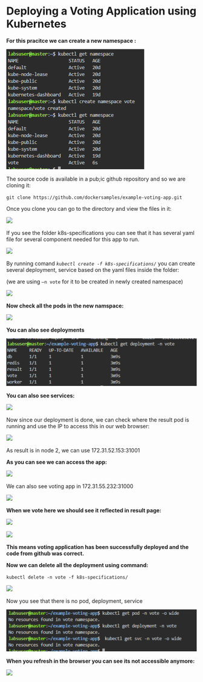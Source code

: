 # **Deploying a Voting Application using Kubernetes**

**For this pracitce we can create a new namespace :**

![](/4.votingapp_k8s/readmeimages/Aspose.Words.954a6ea4-03a0-4374-acac-f8bcf514e8e3.001.png)

The source code is available in a pub;ic github repository and so we are cloning it: 

`git clone https://github.com/dockersamples/example-voting-app.git`

 Once you clone you can go to the directory and view the files in it:

![](/4.votingapp_k8s/readmeimages/Aspose.Words.954a6ea4-03a0-4374-acac-f8bcf514e8e3.002.png)

If you see the folder k8s-specifications you can see that it has several yaml file for several component needed for this app to run.

![](/4.votingapp_k8s/readmeimages/Aspose.Words.954a6ea4-03a0-4374-acac-f8bcf514e8e3.003.png)

By running comand *`kubectl create -f k8s-specifications/`* you can create several deployment, service based on the yaml files inside the folder:

(we are using `–n vote` for it to be created in newly created namespace)

![](/4.votingapp_k8s/readmeimages/Aspose.Words.954a6ea4-03a0-4374-acac-f8bcf514e8e3.004.png)

**Now check all the pods in the new namspace:**

![](/4.votingapp_k8s/readmeimages/Aspose.Words.954a6ea4-03a0-4374-acac-f8bcf514e8e3.005.png)

**You can also see deployments**

![](/4.votingapp_k8s/readmeimages/Aspose.Words.954a6ea4-03a0-4374-acac-f8bcf514e8e3.006.png)

**You can also see services:**

![](/4.votingapp_k8s/readmeimages/Aspose.Words.954a6ea4-03a0-4374-acac-f8bcf514e8e3.007.png)

Now since our deployment is done, we can check where the result pod is running and use the IP to access this in our web browser:

![](/4.votingapp_k8s/readmeimages/Aspose.Words.954a6ea4-03a0-4374-acac-f8bcf514e8e3.008.png)

As result is in node 2, we can use 172.31.52.153:31001

**As you can see we can access the app:**

![](/4.votingapp_k8s/readmeimages/Aspose.Words.954a6ea4-03a0-4374-acac-f8bcf514e8e3.009.png)

We can also see voting app in 172.31.55.232:31000

![](/4.votingapp_k8s/readmeimages/Aspose.Words.954a6ea4-03a0-4374-acac-f8bcf514e8e3.010.png)

**When we vote here we should see it reflected in result page:**

![](/4.votingapp_k8s/readmeimages/Aspose.Words.954a6ea4-03a0-4374-acac-f8bcf514e8e3.011.png)

![](/4.votingapp_k8s/readmeimages/Aspose.Words.954a6ea4-03a0-4374-acac-f8bcf514e8e3.012.png)

**This means voting application has been successfully deployed and the code from github was correct.**

**Now we can delete all the deployment using command:**

`kubectl delete -n vote -f k8s-specifications/`

![](/4.votingapp_k8s/readmeimages/Aspose.Words.954a6ea4-03a0-4374-acac-f8bcf514e8e3.013.png)

Now you see that there is no pod, deployment, service

![](/4.votingapp_k8s/readmeimages/Aspose.Words.954a6ea4-03a0-4374-acac-f8bcf514e8e3.014.png)

**When you refresh in the browser you can see its not accessible anymore:**

![](/4.votingapp_k8s/readmeimages/Aspose.Words.954a6ea4-03a0-4374-acac-f8bcf514e8e3.015.png)






